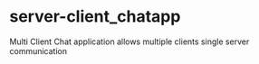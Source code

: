 # server-client_chatapp
Multi Client Chat application allows multiple clients single server communication

